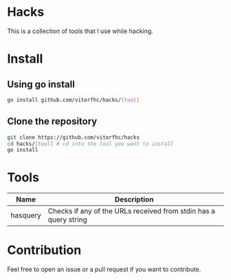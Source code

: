 # Hacks

This is a collection of tools that I use while hacking.

# Install

## Using go install

```bash
go install github.com/vitorfhc/hacks/[tool]
```

## Clone the repository

```bash
git clone https://github.com/vitorfhc/hacks
cd hacks/[tool] # cd into the tool you want to install
go install
```

# Tools

| Name | Description |
| --- | --- |
| hasquery | Checks if any of the URLs received from stdin has a query string |

# Contribution

Feel free to open an issue or a pull request if you want to contribute.
